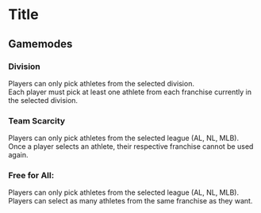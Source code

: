 # Title
## Gamemodes

### Division
Players can only pick athletes from the selected division. \
Each player must pick at least one athlete from each franchise currently in the selected division.

### Team Scarcity
Players can only pick athletes from the selected league (AL, NL, MLB). \
Once a player selects an athlete, their respective franchise cannot be used again.

### Free for All:
Players can only pick athletes from the selected league (AL, NL, MLB). \
Players can select as many athletes from the same franchise as they want.


